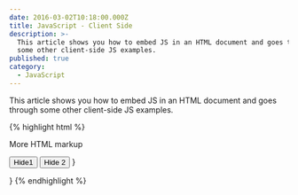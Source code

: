 ```yaml
---
date: 2016-03-02T10:18:00.000Z
title: JavaScript - Client Side
description: >-
  This article shows you how to embed JS in an HTML document and goes through
  some other client-side JS examples.
published: true
category:
  - JavaScript
---
```



This article shows you how to embed JS in an HTML document and goes through some other client-side JS examples.


{% highlight html %}
<html>
<head>
<script src="library.js"> <!-- Include a library of JS code -->
</head>
<body>
<p>This is a paragraph of HTML markup</p>
<script>
// and this is some client-side JS code
// litteraly embedded within the HTML document
</script>
<p>More HTML markup</p>
</body>
</html>

<!-- The window object, is a techique for scripting the web browser -->
<script>
function monveon() {
	// Display a modal dialog box to ask the user a question
	var answer = confirm("Ready to move on?");
	// If answer "OK", make browser load new page
	if(aswer) window.location = "http://google.com";
};
// Run the functino defined 1 minute (60,000 millliseconds) from now.
setTimeout(moveon,60000);
</script>

<!-- This function demonstrate a number of basic document searching and mod techniques -->
<script>
// Display a message in a special debugging output section of the document.
// if the document does not contain such a section. create one.
function debug(msg) {
	// Find the debugging section of the document, looking at HTML id attribute
	var log = document.getElementById("debuglog");

	// If no element with the id exist, create one.
	if (!log) {
		log = document.createElement("div");	// Crete a new <div> element
		log.id = "debuglog";			// Set the HTML attribute on it
		log.innerHTML = "<h1>Debug Log</h1>";	// Define initial content
		document.boby.appendChild(log);		// Add it at the end
	}

	// Wrap the message in its own <pre> and append it to the log.
	var pre = document.createElement("pre");	// Create a <pre> tag
	var text = document.createTextNode(msg);	// Wrap msg in a text node
	pre.appendChild(text);				// Add text to the <pre>
	log.appendChild(pre);				// Add <pre> to the log
}
</script>
<!-- How to use JS woth CSS style that define the presentation -->
<script>
function hide(e, reflow) {				// Hide the element e
	if(reflow) {					// If 2nd argument is true
		e.style.display = "none";		// hide element and use its space
	}
	else {						// Otherwise
		e.style.display = "hidden";		// make invisible, but leave its space
	}
}

function highlight(e) {					// Highlight e by setting a CSS class
	// Simply define or append to the HTML class attribute.
	// This assumes that a CSS stylesheet already defines the "hilite" class.
	if (!e.className) e.className = "hilite";
	else e.className += " hilite";
}
</scritpt>

<!-- To define behavior with JS, we register events -->
<script src="debug.js"></script>
<script src="hide.js"></script>
<button onclick="hide(this,true); debug('hide button 1');">Hide1</button>
<button onclick="hide(this); debug('hide butto 2');">Hide 2</button>
}

<!-- Some more client-side JS that uses events -->
<script>
// The load event occurs when a document is fully loaded. Usually we need to wait for this event
// before we start runnung our JS code
window.onload = Function() {				// Run this function after the document loads
	// Find all <img> tags in the document
	var images = document.getElementsByTagName("img");

	// Loop through them, adding an event handler for click events to each so that clicking on
	// images hides it
	for(var i=0; i < image.length; i++) {
		var image = images[i];
		if(image.addEventListener)		// another way of register a handler
			image.addEventListener("click",hide,false);
		else					// For compatability with IE 8 and before
			image.attachEvent("onclick",hide);
	}

	// This is the event handler function registered above
	function hide(event) {
		// srcElement needed for IE8, target for Chrome and Firefox
		var target = event.target ? event.target : event.srcElement;
		target.style.visibility = "hidden";
	}
};

<!-- Example the use of JQuary library -->
<script>
function debug(msg) {
	var log = $("#debug");				// Find the element to display msg in
	if(log.length == 0) {				// If it doesn't exist yetm create it...
		log == $("<div id='debuglog'><h1>Debug Log</h1></div>");
		log.appendTo(document.body);		// and insert it at the end of the body
	}
	log.append($("<pre/>").text(msg));		// Wrap msg in <pre> and append to log.
}
</script>
}
{% endhighlight %}
